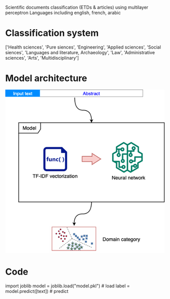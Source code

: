 Scientific documents classification (ETDs & articles) using multilayer perceptron
Languages including english, french, arabic

# Classification system
['Health sciences', 'Pure siences', 'Engineering', 'Applied sciences', 'Social siences', 'Languages and literature, Archaeology', 'Law', 'Administrative sciences', 'Arts', 'Multidisciplinary']

# Model architecture
![Model architecture](architecture.png)

# Code
import joblib
model = joblib.load("model.pkl") # load 
label = model.predict([text]) # predict 
